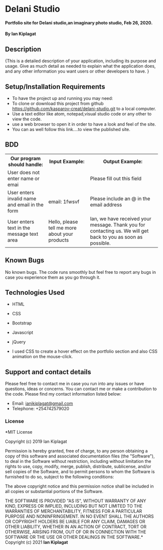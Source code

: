 # Delani Studio

#### Portfolio site for Delani studio,an imaginary photo studio, Feb 26, 2020.

#### By **Ian Kiplagat**

## Description

{This is a detailed description of your application, including its purpose and usage. Give as much detail as needed to explain what the application does, and any other information you want users or other developers to have. }

## Setup/Installation Requirements

- To have the project up and running you may need:
- To clone or download this project from github https://github.com/kasparov-creat/delani-studio.git to a local computer.
- Use a text editor like atom, notepad,visual studio code or any other to view the code.
- use a web browser to open it in order to have a look and feel of the site.
- You can as well follow this link....to view the published site.

## BDD

<!DOCTYPE html>
<html>
<head>
</head>
<body>
<table>
  <tr>
    <th>Our program should handle:</th>
    <th>Input Example:</th>
    <th>Output Example:</th>
  </tr>
  <tr>
    <td>User does not enter name or emai</td>
    <td></td>
    <td>Please fill out this field</td>
  </tr>
  <tr>
    <td>User enters invalid name and email in the form</td>
    <td>email: 1fwsvf</td>
    <td>Please include an @ in the email address</td>
  </tr>
  <tr>
    <td>User enters text in the message text area</td>
    <td>Hello, please tell me more about your products</td>
    <td>Ian, we have received your message. Thank you for contacting us. We will get back to you as soon as possible.</td>
  </tr>
</table>
</body>
</html>

## Known Bugs

No known bugs. The code runs smoothly but feel free to report any bugs in case you experience them as you go through it.

## Technologies Used

- HTML
- CSS
- Bootstrap
- Javascript
- jQuery

- I used CSS to create a hover effect on the portfolio section and also CSS animation on the mouse-click.

## Support and contact details

Please feel free to contact me in case you run into any issues or have questions, ideas or concerns. You can contact me or make a contribution to the code. Please find my contact information listed below:

- Email: ianjkiplagat@gmail.com
- Telephone: +254742579020

### License

\*MIT License

Copyright (c) 2019 Ian Kiplagat

Permission is hereby granted, free of charge, to any person obtaining a copy
of this software and associated documentation files (the "Software"), to deal
in the Software without restriction, including without limitation the rights
to use, copy, modify, merge, publish, distribute, sublicense, and/or sell
copies of the Software, and to permit persons to whom the Software is
furnished to do so, subject to the following conditions:

The above copyright notice and this permission notice shall be included in all
copies or substantial portions of the Software.

THE SOFTWARE IS PROVIDED "AS IS", WITHOUT WARRANTY OF ANY KIND, EXPRESS OR
IMPLIED, INCLUDING BUT NOT LIMITED TO THE WARRANTIES OF MERCHANTABILITY,
FITNESS FOR A PARTICULAR PURPOSE AND NONINFRINGEMENT. IN NO EVENT SHALL THE
AUTHORS OR COPYRIGHT HOLDERS BE LIABLE FOR ANY CLAIM, DAMAGES OR OTHER
LIABILITY, WHETHER IN AN ACTION OF CONTRACT, TORT OR OTHERWISE, ARISING FROM,
OUT OF OR IN CONNECTION WITH THE SOFTWARE OR THE USE OR OTHER DEALINGS IN THE
SOFTWARE.\*
Copyright (c) 2021 **Ian Kiplagat**

